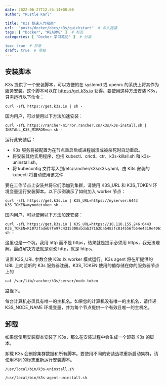 ```yaml
---
date: 2022-06-27T12:36:14+08:00
author: "Rustle Karl"

title: "K3s 快速入门指南"
url:  "posts/docker/docs/k3s/quickstart"  # 永久链接
tags: [ "Docker", "README" ]  # 标签
categories: [ "Docker 学习笔记" ]  # 分类

toc: true  # 目录
draft: true  # 草稿
---
```


## 安装脚本

K3s 提供了一个安装脚本，可以方便的在 systemd 或 openrc 的系统上将其作为服务安装。这个脚本可以在 https://get.k3s.io 获得。要使用这种方法安装 K3s，只需运行以下命令：

```shell
curl -sfL https://get.k3s.io | sh -
```

国内用户，可以使用以下方法加速安装：

```shell
curl -sfL https://rancher-mirror.rancher.cn/k3s/k3s-install.sh | INSTALL_K3S_MIRROR=cn sh -
```

运行此安装后：

- K3s 服务将被配置为在节点重启后或进程崩溃或被杀死时自动重启。
- 将安装其他实用程序，包括 kubectl、crictl、ctr、k3s-killall.sh 和 k3s-uninstall.sh。
- 将 kubeconfig 文件写入到/etc/rancher/k3s/k3s.yaml，由 K3s 安装的 kubectl 将自动使用该文件

要在工作节点上安装并将它们添加到集群，请使用 K3S_URL 和 K3S_TOKEN 环境变量运行安装脚本。以下示例演示了如何加入 worker 节点：

```shell
curl -sfL https://get.k3s.io | K3S_URL=https://myserver:6443 K3S_TOKEN=mynodetoken sh -
```

国内用户，可以使用以下方法加速安装：

```shell
curl -sfL https://get.k3s.io | K3S_URL=https://10.110.155.246:6443 K3S_TOKEN=K1072fadeb7fe97c4315308abdab37162ba5482fc814556fb64e4319e40614fbfc4::server:08981c843304b23f72a9a4f223e9a47a sh -
```

这里也是一个坑，我用 http 而不是 https，结果就是提示必须用 https，我无法理解。最终解决方法就是别改 http，就是 https。

设置 K3S_URL 参数会使 K3s 以 worker 模式运行。K3s agent 将在所提供的 URL 上向监听的 K3s 服务器注册。K3S_TOKEN 使用的值存储在你的服务器节点上的

```shell
cat /var/lib/rancher/k3s/server/node-token
```

路径下。

每台计算机必须具有唯一的主机名。如果您的计算机没有唯一的主机名，请传递 K3S_NODE_NAME 环境变量，并为每个节点提供一个有效且唯一的主机名。

## 卸载

如果您使用安装脚本安装了 K3s，那么在安装过程中会生成一个卸载 K3s 的脚本。

卸载 K3s 会删除集群数据和所有脚本。要使用不同的安装选项重新启动集群，请使用不同的标志重新运行安装脚本。

```shell
/usr/local/bin/k3s-uninstall.sh
```

```shell
/usr/local/bin/k3s-agent-uninstall.sh
```
